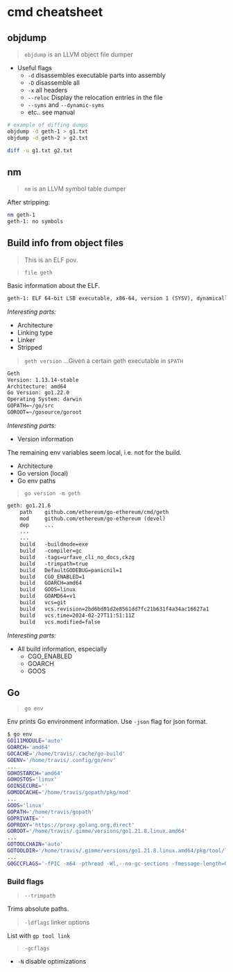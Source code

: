 # cmd cheatsheet

## objdump

> `objdump` is an LLVM object file dumper

- Useful flags
  - `-d` disassembles executable parts into assembly
  - `-D` disassemble all
  - `-x` all headers
  - `--reloc` Display the relocation entries in the file
  - `--syms` and `--dynamic-syms`
  - etc.. see manual

```sh
# example of diffing dumps
objdump -d geth-1 > g1.txt
objdump -d geth-2 > g2.txt

diff -u g1.txt g2.txt
```

## nm

> `nm` is an LLVM symbol table dumper

After stripping:

```sh
nm geth-1
geth-1: no symbols
```

## Build info from object files

> This is an ELF pov.

> `file geth`

Basic information about the ELF.

```txt
geth-1: ELF 64-bit LSB executable, x86-64, version 1 (SYSV), dynamically linked, interpreter /lib64/ld-linux-x86-64.so.2, for GNU/Linux 3.2.0, stripped
```

_Interesting parts:_

- Architecture
- Linking type
- Linker
- Stripped

> `geth version`
> ...Given a certain geth executable in `$PATH`

```txt
Geth
Version: 1.13.14-stable
Architecture: amd64
Go Version: go1.22.0
Operating System: darwin
GOPATH=~/go/src
GOROOT=~/gosource/goroot
```

_Interesting parts:_

- Version information

The remaining env variables seem local, i.e. not for the build.

- Architecture
- Go version (local)
- Go env paths

> `go version -m geth`

```txt
geth: go1.21.6
	path	github.com/ethereum/go-ethereum/cmd/geth
	mod	    github.com/ethereum/go-ethereum	(devel)
    dep     ...
    ...
    ...
	build	-buildmode=exe
	build	-compiler=gc
	build	-tags=urfave_cli_no_docs,ckzg
	build	-trimpath=true
	build	DefaultGODEBUG=panicnil=1
	build	CGO_ENABLED=1
	build	GOARCH=amd64
	build	GOOS=linux
	build	GOAMD64=v1
	build	vcs=git
	build	vcs.revision=2bd6bd01d2e8561dd7fc21b631f4a34ac16627a1
	build	vcs.time=2024-02-27T11:51:11Z
	build	vcs.modified=false
```

_Interesting parts:_

- All build information, especially
  - CGO_ENABLED
  - GOARCH
  - GOOS

## Go

> `go env`

Env prints Go environment information. Use `-json` flag for json format.

```sh
$ go env
GO111MODULE='auto'
GOARCH='amd64'
GOCACHE='/home/travis/.cache/go-build'
GOENV='/home/travis/.config/go/env'
...
GOHOSTARCH='amd64'
GOHOSTOS='linux'
GOINSECURE=''
GOMODCACHE='/home/travis/gopath/pkg/mod'
...
GOOS='linux'
GOPATH='/home/travis/gopath'
GOPRIVATE=''
GOPROXY='https://proxy.golang.org,direct'
GOROOT='/home/travis/.gimme/versions/go1.21.8.linux.amd64'
...
GOTOOLCHAIN='auto'
GOTOOLDIR='/home/travis/.gimme/versions/go1.21.8.linux.amd64/pkg/tool/linux_amd64'
...
GOGCCFLAGS='-fPIC -m64 -pthread -Wl,--no-gc-sections -fmessage-length=0 -fdebug-prefix-map=/tmp/go-build1824594803=/tmp/go-build -gno-record-gcc-switches'
```

### Build flags

> `--trimpath`

Trims absolute paths.

> `-ldflags` linker options

List with `gp tool link`

> `-gcflags`

- `-N` disable optimizations
